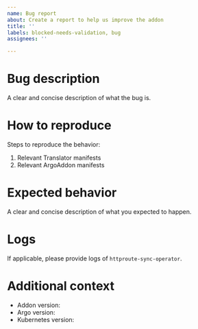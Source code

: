 ```yaml
---
name: Bug report
about: Create a report to help us improve the addon
title: ''
labels: blocked-needs-validation, bug
assignees: ''

---
```


# Bug description

A clear and concise description of what the bug is.

# How to reproduce

Steps to reproduce the behavior:

1. Relevant Translator manifests
2. Relevant ArgoAddon manifests

# Expected behavior

A clear and concise description of what you expected to happen.

# Logs

If applicable, please provide logs of `httproute-sync-operator`.

# Additional context

- Addon version:
- Argo version:
- Kubernetes version:
